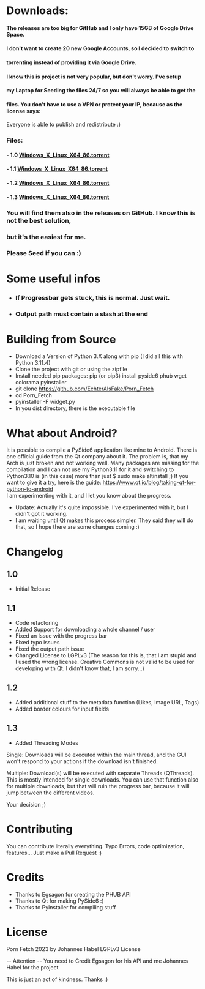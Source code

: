 
# Downloads:

#### The releases are too big for GitHub and I only have 15GB of Google Drive Space.
#### I don't want to create 20 new Google Accounts, so I decided to switch to 
#### torrenting instead of providing it via Google Drive. 
#### I know this is project is not very popular, but don't worry. I've setup
#### my Laptop for Seeding the files 24/7 so you will always be able to get the
#### files. You don't have to use a VPN or protect your IP, because as the license says:

Everyone is able to publish and redistribute :) 

### Files:

#### - 1.0 [Windows_X_Linux_X64_86.torrent](https://drive.google.com/uc?export=download&id=1ZC1e2VcYUZVD-fjEkSpygr5nIvAFjIFr)
#### - 1.1 [Windows_X_Linux_X64_86.torrent](https://drive.google.com/uc?export=download&id=1oD6rfv0zVXkCqwTH7HFyHrdu-u43gByw)
#### - 1.2 [Windows_X_Linux_X64_86.torrent](https://drive.google.com/uc?export=download&id=1sh-tTsg2iCZ1LHnf0z7-l6zaUMsWkf0r)
#### - 1.3 [Windows_X_Linux_X64_86.torrent](https://drive.google.com/uc?export=download&id=1JysvCzToi5KWOkDEXZpRvV_EdxEg9UdU)

### You will find them also in the releases on GitHub. I know this is not the best solution,
### but it's the easiest for me. 


### Please Seed if you can :)


# Some useful infos

- ### If Progressbar gets stuck, this is normal. Just wait.
- ### Output path must contain a slash at the end

# Building from Source

- Download a Version of Python 3.X along with pip (I did all this with Python 3.11.4)
- Clone the project with git or using the zipfile
- Install needed pip packages: pip (or pip3) install pyside6 phub wget colorama pyinstaller
- git clone https://github.com/EchterAlsFake/Porn_Fetch
- cd Porn_Fetch
- pyinstaller -F widget.py
- In you dist directory, there is the executable file

# What about Android?

It is possible to compile a PySide6 application like mine to Android. There is one official guide from the Qt company about it.
The problem is, that my Arch is just broken and not working well. Many packages are missing for the compilation and I can not use
my Python3.11 for it and switching to Python3.10 is (in this case) more than just $ sudo make altinstall ;) 
If you want to give it a try, here is the guide: https://www.qt.io/blog/taking-qt-for-python-to-android<br>
I am experimenting with it, and I let you know about the progress.

- Update:   Actually it's quite impossible. I've experimented with it, but I didn't got it working.
- I am waiting until Qt makes this process simpler. They said they will do that, so I hope there are some changes coming :) 

# Changelog

## 1.0 

- Initial Release 

## 1.1

- Code refactoring
- Added Support for downloading a whole channel / user
- Fixed an Issue with the progress bar
- Fixed typo issues
- Fixed the output path issue
- Changed License to LGPLv3  (The reason for this is, that I am stupid and I used the wrong license. Creative Commons is not valid to be used for developing with Qt. I didn't know that, I am sorry...)

## 1.2

- Added additional stuff to the metadata function (Likes, Image URL, Tags)
- Added border colours for input fields

## 1.3

- Added Threading Modes

Single: Downloads will be executed within the main thread, and the GUI
won't respond to your actions if the download isn't finished.

Multiple: Download(s) will be executed with separate Threads (QThreads). This is mostly intended for single downloads. You can use that function also for multiple downloads, but that will ruin the progress bar, because it will jump between the different videos. 

Your decision ;)

# Contributing

You can contribute literally everything. Typo Errors, code optimization, features... Just make a Pull Request :) <br>

# Credits

- Thanks to Egsagon for creating the PHUB API <br>
- Thanks to Qt for making PySide6 :) <br>
- Thanks to Pyinstaller for compiling stuff <br>

# License

Porn Fetch 2023 by Johannes Habel LGPLv3 License

-- Attention -- You need to Credit Egsagon for his API and me Johannes Habel for the project

This is just an act of kindness. Thanks :) 
